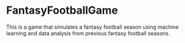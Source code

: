 # FantasyFootballGame

This is a game that simulates a fantasy football season using machine learning and data analysis from previous fantasy football seasons.
